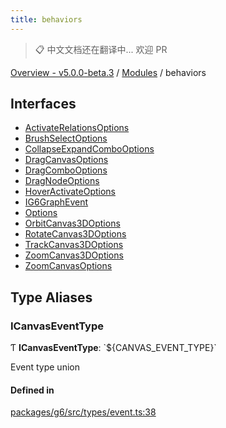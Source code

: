 ```yaml
---
title: behaviors
---
```


> 📋 中文文档还在翻译中... 欢迎 PR

[Overview - v5.0.0-beta.3](../README.zh.md) / [Modules](../modules.zh.md) / behaviors

## Interfaces

- [ActivateRelationsOptions](../interfaces/behaviors/ActivateRelationsOptions.zh.md)
- [BrushSelectOptions](../interfaces/behaviors/BrushSelectOptions.zh.md)
- [CollapseExpandComboOptions](../interfaces/behaviors/CollapseExpandComboOptions.zh.md)
- [DragCanvasOptions](../interfaces/behaviors/DragCanvasOptions.zh.md)
- [DragComboOptions](../interfaces/behaviors/DragComboOptions.zh.md)
- [DragNodeOptions](../interfaces/behaviors/DragNodeOptions.zh.md)
- [HoverActivateOptions](../interfaces/behaviors/HoverActivateOptions.zh.md)
- [IG6GraphEvent](../interfaces/behaviors/IG6GraphEvent.zh.md)
- [Options](../interfaces/behaviors/Options.zh.md)
- [OrbitCanvas3DOptions](../interfaces/behaviors/OrbitCanvas3DOptions.zh.md)
- [RotateCanvas3DOptions](../interfaces/behaviors/RotateCanvas3DOptions.zh.md)
- [TrackCanvas3DOptions](../interfaces/behaviors/TrackCanvas3DOptions.zh.md)
- [ZoomCanvas3DOptions](../interfaces/behaviors/ZoomCanvas3DOptions.zh.md)
- [ZoomCanvasOptions](../interfaces/behaviors/ZoomCanvasOptions.zh.md)

## Type Aliases

### ICanvasEventType

Ƭ **ICanvasEventType**: \`${CANVAS_EVENT_TYPE}\`

Event type union

#### Defined in

[packages/g6/src/types/event.ts:38](https://github.com/antvis/G6/blob/61e525e59b/packages/g6/src/types/event.ts#L38)
